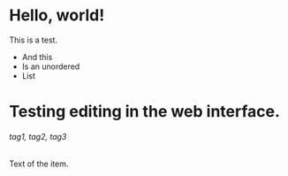 # Hello, world!

This is a test.

- And this
- Is an unordered
- List

# Testing editing in the web interface.
###### tag1, tag2, tag3

Text of the item.
